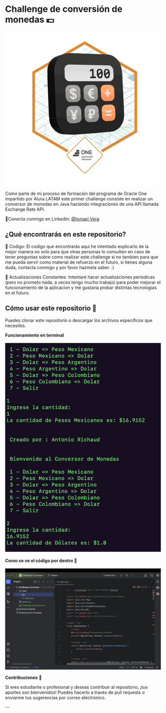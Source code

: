 # Challenge de conversión de monedas 💵

![Medallita](./imagenes/Badge-Conversor.png)

Como parte de mi proceso de formación del programa de Oracle One impartido por Alura LATAM este primer challenge consiste en realizar un conversor de monedas en Java haciendo integraciones de una API llamada Exchange Rate API.

🚀Conecta conmigo en LinkedIn: 
[@Ismael Vera](https://www.linkedin.com/in/idveras217/)


## ¿Qué encontrarás en este repositorio?

📓 Codigo: El codigo que encontrarás aqui he intentado explicarlo de la mejor manera no solo para que otras personas lo consulten en caso de tener preguntas sobre como realizar este challenge si no tambien para que me pueda servir como material de refuerzo en el futuro, si tienes alguna duda, contacta conmigo y por favor hazmela saber. :)



🔄 Actualizaciones Constantes:
Intentaré hacer actualizaciones periodicas (pero no prometo nada, a veces tengo mucho trabajo) para poder mejorar el funcionamiento de la aplicacion y me gustaria probar distintas tecnologias en el futuro.

## Cómo usar este repositorio 🤔
Puedes clonar este repositorio o descargar los archivos específicos que necesites.

**Funcionamiento en terminal** 
<br>
<br>
![Funcionamiento en terminal](./imagenes/Funcionamiento-en-terminal.png)
<br>
<br>
**Como se ve el código por dentro 👀** 
<br>
<br>
![La belleza del codigo](./imagenes/programacion.png)

**Contribuciones** 🤝

Si eres estudiante o profesional y deseas contribuir al repositorio, ¡tus aportes son bienvenidos! Puedes hacerlo a través de pull requests o enviarme tus sugerencias por correo electrónico.

--